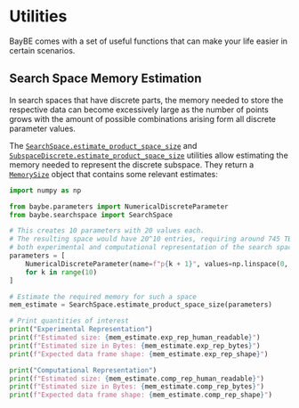 # Utilities
BayBE comes with a set of useful functions that can make your life easier in certain
scenarios.

## Search Space Memory Estimation

In search spaces that have discrete parts, the memory needed to store the respective
data can become excessively large as the number of points grows with the amount of
possible combinations arising form all discrete parameter values.

The [`SearchSpace.estimate_product_space_size`]()
and [`SubspaceDiscrete.estimate_product_space_size`]()
utilities allow estimating the memory needed to represent the discrete subspace.
They return a [`MemorySize`]() object that
contains some relevant estimates:

```python
import numpy as np

from baybe.parameters import NumericalDiscreteParameter
from baybe.searchspace import SearchSpace

# This creates 10 parameters with 20 values each.
# The resulting space would have 20^10 entries, requiring around 745 TB of memory for
# both experimental and computational representation of the search space.
parameters = [
    NumericalDiscreteParameter(name=f"p{k + 1}", values=np.linspace(0, 100, 20))
    for k in range(10)
]

# Estimate the required memory for such a space
mem_estimate = SearchSpace.estimate_product_space_size(parameters)

# Print quantities of interest
print("Experimental Representation")
print(f"Estimated size: {mem_estimate.exp_rep_human_readable}")
print(f"Estimated size in Bytes: {mem_estimate.exp_rep_bytes}")
print(f"Expected data frame shape: {mem_estimate.exp_rep_shape}")

print("Computational Representation")
print(f"Estimated size: {mem_estimate.comp_rep_human_readable}")
print(f"Estimated size in Bytes: {mem_estimate.comp_rep_bytes}")
print(f"Expected data frame shape: {mem_estimate.comp_rep_shape}")
```